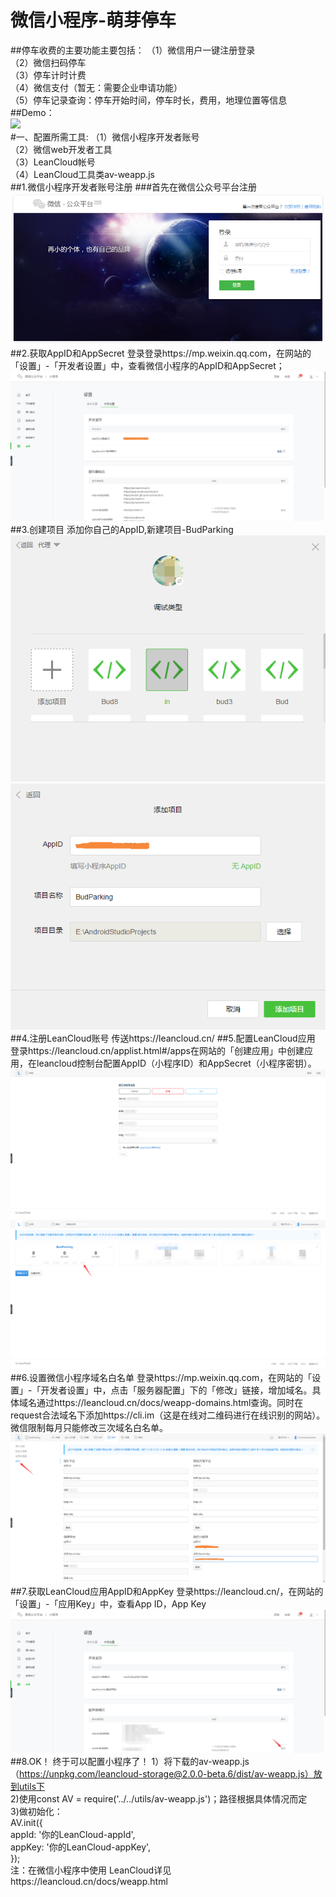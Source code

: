 # 微信小程序-萌芽停车
##停车收费的主要功能主要包括：
（1）微信用户一键注册登录	
（2）微信扫码停车<br>
（3）停车计时计费<br>
（4）微信支付（暂无：需要企业申请功能）<br>
（5）停车记录查询：停车开始时间，停车时长，费用，地理位置等信息<br>
##Demo：<br>
![](https://github.com/chimuuu/BUDPARKING/blob/master/images/1.png)
<br>
#一、配置所需工具:
（1）微信小程序开发者账号<br>
（2）微信web开发者工具<br>
（3）LeanCloud帐号<br>
（4）LeanCloud工具类av-weapp.js<br>
##1.微信小程序开发者账号注册
###首先在微信公众号平台注册
![](https://github.com/chimuuu/Images/blob/master/1.png)
##2.获取AppID和AppSecret
登录登录https://mp.weixin.qq.com，在网站的「设置」-「开发者设置」中，查看微信小程序的AppID和AppSecret；
![](https://github.com/chimuuu/Images/blob/master/2.png)
##3.创建项目
添加你自己的AppID,新建项目-BudParking
![](https://github.com/chimuuu/Images/blob/master/3.png)
![](https://github.com/chimuuu/Images/blob/master/4.png)
##4.注册LeanCloud账号
传送https://leancloud.cn/
##5.配置LeanCloud应用
登录https://leancloud.cn/applist.html#/apps在网站的「创建应用」中创建应用，在leancloud控制台配置AppID（小程序ID）和AppSecret（小程序密钥）。
![](https://github.com/chimuuu/Images/blob/master/5.png)
![](https://github.com/chimuuu/Images/blob/master/6.png)
##6.设置微信小程序域名白名单
登录https://mp.weixin.qq.com，在网站的「设置」-「开发者设置」中，点击「服务器配置」下的「修改」链接，增加域名。具体域名通过https://leancloud.cn/docs/weapp-domains.html查询。同时在request合法域名下添加https://cli.im（这是在线对二维码进行在线识别的网站）。微信限制每月只能修改三次域名白名单。
![](https://github.com/chimuuu/Images/blob/master/7.png)
##7.获取LeanCloud应用AppID和AppKey
登录https://leancloud.cn/，在网站的「设置」-「应用Key」中，查看App ID，App Key
![](https://github.com/chimuuu/Images/blob/master/8.png)
##8.OK！ 终于可以配置小程序了！
1）将下载的av-weapp.js（https://unpkg.com/leancloud-storage@2.0.0-beta.6/dist/av-weapp.js）放到utils下<br>
2)使用const AV = require('../../utils/av-weapp.js')；路径根据具体情况而定<br>
3)做初始化：<br>
    AV.init({<br>
    appId: '你的LeanCloud-appId',<br>
    appKey: '你的LeanCloud-appKey',<br>
    });<br>
注：在微信小程序中使用 LeanCloud详见https://leancloud.cn/docs/weapp.html<br>
